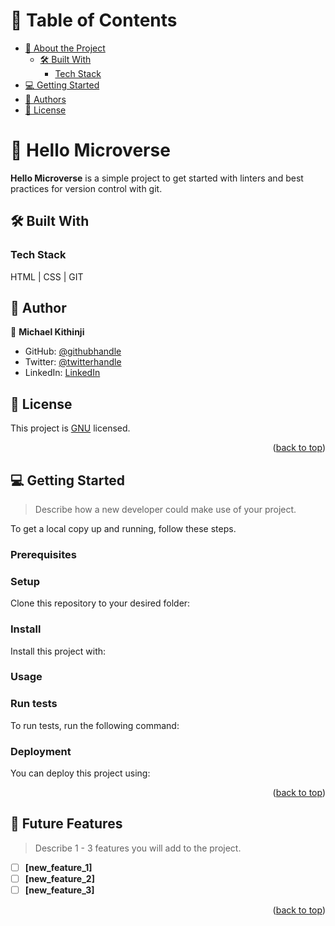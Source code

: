 # 📗 Table of Contents

- [📖 About the Project](#about-project)
  - [🛠 Built With](#built-with)
    - [Tech Stack](#tech-stack)
- [💻 Getting Started](#getting-started)
- [👥 Authors](#authors)
- [📝 License](#license)

# 📖 Hello Microverse <a name="about-project"></a>

**Hello Microverse** is a simple project to get started with linters and best practices for version control with git.

## 🛠 Built With <a name="built-with"></a>

### Tech Stack <a name="tech-stack"></a>

HTML | CSS | GIT

## 👥 Author <a name="author"></a>

👤 **Michael Kithinji**

- GitHub: [@githubhandle](https://github.com/MICHAELKITH)
- Twitter: [@twitterhandle](https://twitter.com/DevMichael11)
- LinkedIn: [LinkedIn](linkedin.com/in/dev-mike-5a09ab167)


## 📝 License <a name="license"></a>

This project is [GNU](./LICENSE) licensed.

<p align="right">(<a href="#readme-top">back to top</a>)</p>

## 💻 Getting Started <a name="getting-started"></a>

> Describe how a new developer could make use of your project.

To get a local copy up and running, follow these steps.


### Prerequisites


### Setup

Clone this repository to your desired folder:


### Install

Install this project with:


### Usage


### Run tests

To run tests, run the following command:


### Deployment

You can deploy this project using:


<p align="right">(<a href="#readme-top">back to top</a>)</p>


## 🔭 Future Features <a name="future-features"></a>

> Describe 1 - 3 features you will add to the project.

- [ ] **[new_feature_1]**
- [ ] **[new_feature_2]**
- [ ] **[new_feature_3]**

<p align="right">(<a href="#readme-top">back to top</a>)</p>
